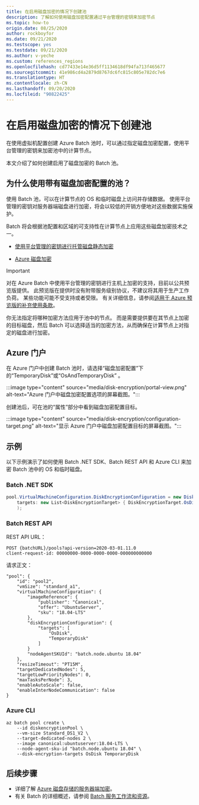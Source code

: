 ```yaml
---
title: 在启用磁盘加密的情况下创建池
description: 了解如何使用磁盘加密配置通过平台管理的密钥来加密节点
ms.topic: how-to
origin.date: 08/25/2020
author: rockboyfor
ms.date: 09/21/2020
ms.testscope: yes
ms.testdate: 09/21/2020
ms.author: v-yeche
ms.custom: references_regions
ms.openlocfilehash: cd77433e14e36d5ff1134618df94fa713f465677
ms.sourcegitcommit: 41e986cd4a2879d8767dc6fc815c805e782dc7e6
ms.translationtype: HT
ms.contentlocale: zh-CN
ms.lasthandoff: 09/20/2020
ms.locfileid: "90822425"
---
```

<!--Verified successfully on 09/17/2020-->
# <a name="create-a-pool-with-disk-encryption-enabled"></a>在启用磁盘加密的情况下创建池

在使用虚拟机配置创建 Azure Batch 池时，可以通过指定磁盘加密配置，使用平台管理的密钥来加密池中的计算节点。

本文介绍了如何创建启用了磁盘加密的 Batch 池。

## <a name="why-use-a-pool-with-disk-encryption-configuration"></a>为什么使用带有磁盘加密配置的池？

使用 Batch 池，可以在计算节点的 OS 和临时磁盘上访问并存储数据。 使用平台管理的密钥对服务器端磁盘进行加密，将会以较低的开销方便地对这些数据实施保护。  

Batch 将会根据池配置和区域的可支持性在计算节点上应用这些磁盘加密技术之一。

- [使用平台管理的密钥进行托管磁盘静态加密](../virtual-machines/windows/disk-encryption.md#platform-managed-keys)
    
    <!--Not Available on - [Encryption at host using a platform-managed Key](../virtual-machines/windows/disk-encryption.md#encryption-at-host---end-to-end-encryption-for-your-vm-data)-->
    
- [Azure 磁盘加密](../security/fundamentals/azure-disk-encryption-vms-vmss.md)

<!--MOONCAKE CUSTOMIZE-->

> [!IMPORTANT]
> 对在 Azure Batch 中使用平台管理的密钥进行主机上加密的支持，目前以公共预览版提供。
> 此预览版在提供时没有附带服务级别协议，不建议将其用于生产工作负荷。 某些功能可能不受支持或者受限。
> 有关详细信息，请参阅[适用于 Azure 预览版的补充使用条款](https://www.azure.cn/support/legal/subscription-agreement/)。

<!--MOONCAKE CUSTOMIZE-->

你无法指定将哪种加密方法应用于池中的节点。 而是需要提供要在其节点上加密的目标磁盘，然后 Batch 可以选择适当的加密方法，从而确保在计算节点上对指定的磁盘进行加密。

## <a name="azure-portal"></a>Azure 门户 

在 Azure 门户中创建 Batch 池时，请选择“磁盘加密配置”下的“TemporaryDisk”或“OsAndTemporaryDisk”  。

:::image type="content" source="media/disk-encryption/portal-view.png" alt-text="Azure 门户中磁盘加密配置选项的屏幕截图。":::

创建池后，可在池的“属性”部分中看到磁盘加密配置目标。

:::image type="content" source="media/disk-encryption/configuration-target.png" alt-text="显示 Azure 门户中磁盘加密配置目标的屏幕截图。":::

## <a name="examples"></a>示例

以下示例演示了如何使用 Batch .NET SDK、Batch REST API 和 Azure CLI 来加密 Batch 池中的 OS 和临时磁盘。

### <a name="batch-net-sdk"></a>Batch .NET SDK

```csharp
pool.VirtualMachineConfiguration.DiskEncryptionConfiguration = new DiskEncryptionConfiguration(
    targets: new List<DiskEncryptionTarget> { DiskEncryptionTarget.OsDisk, DiskEncryptionTarget.TemporaryDisk }
    );
```

### <a name="batch-rest-api"></a>Batch REST API

REST API URL：
```
POST {batchURL}/pools?api-version=2020-03-01.11.0
client-request-id: 00000000-0000-0000-0000-000000000000
```
请求正文：
```
"pool": {
    "id": "pool2",
    "vmSize": "standard_a1",
    "virtualMachineConfiguration": {
        "imageReference": {
            "publisher": "Canonical",
            "offer": "UbuntuServer",
            "sku": "18.04-LTS"
        },
        "diskEncryptionConfiguration": {
            "targets": [
                "OsDisk",
                "TemporaryDisk"
            ]
        }
        "nodeAgentSKUId": "batch.node.ubuntu 18.04"
    },
    "resizeTimeout": "PT15M",
    "targetDedicatedNodes": 5,
    "targetLowPriorityNodes": 0,
    "maxTasksPerNode": 3,
    "enableAutoScale": false,
    "enableInterNodeCommunication": false
}
```

### <a name="azure-cli"></a>Azure CLI

```azurecli
az batch pool create \
    --id diskencryptionPool \
    --vm-size Standard_DS1_V2 \
    --target-dedicated-nodes 2 \
    --image canonical:ubuntuserver:18.04-LTS \
    --node-agent-sku-id "batch.node.ubuntu 18.04" \
    --disk-encryption-targets OsDisk TemporaryDisk
```

## <a name="next-steps"></a>后续步骤

- 详细了解 [Azure 磁盘存储的服务器端加密](../virtual-machines/windows/disk-encryption.md)。
- 有关 Batch 的详细概述，请参阅 [Batch 服务工作流和资源](batch-service-workflow-features.md)。

<!-- Update_Description: new article about disk encryption -->
<!--NEW.date: 09/21/2020-->